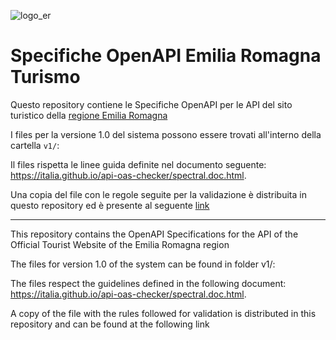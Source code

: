 ![logo_er](https://user-images.githubusercontent.com/1525536/134203254-f68daf19-29ad-4c7b-998e-9e61f8df4248.png)

# Specifiche OpenAPI Emilia Romagna Turismo

Questo repository contiene le Specifiche OpenAPI per le API del sito turistico 
della [regione Emilia Romagna](https://emiliaromagnaturismo.it/it)

I files per la versione 1.0 del sistema possono essere trovati all'interno della cartella `v1/`:

Il files rispetta le linee guida definite nel documento seguente: https://italia.github.io/api-oas-checker/spectral.doc.html.

Una copia del file con le regole seguite per la validazione è distribuita in questo repository ed è presente al seguente [link](https://italia.github.io/api-oas-checker/)

--------

This repository contains the OpenAPI Specifications for the API of the Official Tourist Website of the Emilia Romagna region

The files for version 1.0 of the system can be found in folder v1/:

The files respect the guidelines defined in the following document: https://italia.github.io/api-oas-checker/spectral.doc.html.

A copy of the file with the rules followed for validation is distributed in this repository and can be found at the following link
